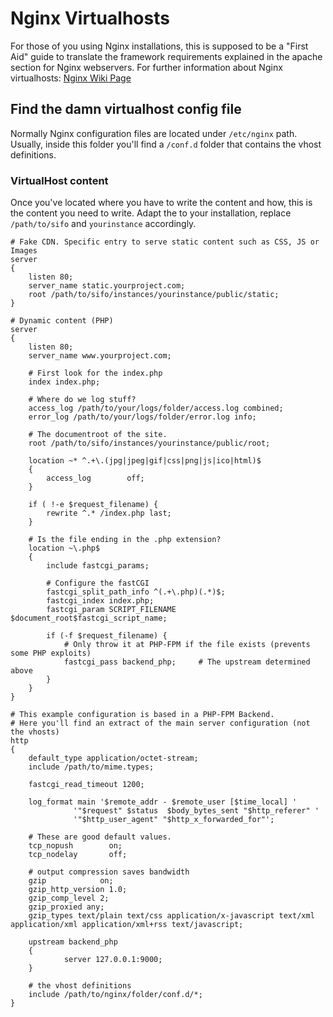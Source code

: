Nginx Virtualhosts
==================
For those of you using Nginx installations, this is supposed to be a "First Aid" guide to translate the framework requirements explained in the apache section for Nginx webservers. For further information about Nginx virtualhosts: <a href="http://wiki.nginx.org/Configuration" title="Nginx Wiki Page">Nginx Wiki Page</a>

Find the damn virtualhost config file
-------------------------------------
Normally Nginx configuration files are located under `/etc/nginx` path. Usually, inside this folder you'll find a `/conf.d` folder that contains the vhost definitions.

### VirtualHost content ###
Once you've located where you have to write the content and how, this is the content you need to write.
Adapt the to your installation, replace `/path/to/sifo` and `yourinstance` accordingly.

    # Fake CDN. Specific entry to serve static content such as CSS, JS or Images
    server
    {
        listen 80;
        server_name static.yourproject.com;
        root /path/to/sifo/instances/yourinstance/public/static;
    }

    # Dynamic content (PHP)
    server
    {
        listen 80;
        server_name www.yourproject.com;

        # First look for the index.php
        index index.php;

        # Where do we log stuff?
        access_log /path/to/your/logs/folder/access.log combined;
        error_log /path/to/your/logs/folder/error.log info;

        # The documentroot of the site.
        root /path/to/sifo/instances/yourinstance/public/root;

        location ~* ^.+\.(jpg|jpeg|gif|css|png|js|ico|html)$
        {
            access_log        off;
        }

        if ( !-e $request_filename) {
            rewrite ^.* /index.php last;
        }

        # Is the file ending in the .php extension?
        location ~\.php$
        {
            include fastcgi_params;

            # Configure the fastCGI
            fastcgi_split_path_info ^(.+\.php)(.*)$;
            fastcgi_index index.php;
            fastcgi_param SCRIPT_FILENAME $document_root$fastcgi_script_name;

            if (-f $request_filename) {
                # Only throw it at PHP-FPM if the file exists (prevents some PHP exploits)
                fastcgi_pass backend_php;     # The upstream determined above
            }
        }
    }

    # This example configuration is based in a PHP-FPM Backend.
    # Here you'll find an extract of the main server configuration (not the vhosts)
    http
    {
        default_type application/octet-stream;
        include /path/to/mime.types;

        fastcgi_read_timeout 1200;

        log_format main '$remote_addr - $remote_user [$time_local] '
                  '"$request" $status  $body_bytes_sent "$http_referer" '
                  '"$http_user_agent" "$http_x_forwarded_for"';

        # These are good default values.
        tcp_nopush        on;
        tcp_nodelay       off;

        # output compression saves bandwidth
        gzip            on;
        gzip_http_version 1.0;
        gzip_comp_level 2;
        gzip_proxied any;
        gzip_types text/plain text/css application/x-javascript text/xml application/xml application/xml+rss text/javascript;

        upstream backend_php
        {
                server 127.0.0.1:9000;
        }

        # the vhost definitions
        include /path/to/nginx/folder/conf.d/*;
    }

